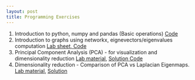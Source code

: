 ```yaml
---
layout: post
title: Programming Exercises
---
```


1. Introduction to python, numpy and pandas (Basic operations)  [Code](https://colab.research.google.com/drive/16ox0uKrTIH8nPzlRiW38VZBcKljgbRSm?usp=drive_link)
2. Introduction to graphs using networkx, eignevectors/eigenvalues computation <a href="./Graph Mining CSF426-Lab 2.pdf" target="_blank"> Lab sheet, </a> [Code](https://colab.research.google.com/drive/1RxYVackN06v3grIfimR-lynmg465cRBh?usp=drive_link)
3. Principal Component Analysis (PCA) - for visualization and dimensionality reduction [Lab material](https://drive.google.com/file/d/1vagy6Jtfcm30C9ZH1aA1dWDbSxCVW1Sp/view?usp=drive_link), [Solution Code](https://colab.research.google.com/drive/1DLgQOt6_f2B5YB7_nPwjNcipG3k4yEr3#scrollTo=qb-y1yrk8q3L)
4. Dimensionality reduction - Comparison of PCA vs Laplacian Eigenmaps. [Lab material](https://drive.google.com/file/d/1vagy6Jtfcm30C9ZH1aA1dWDbSxCVW1Sp/view?usp=drive_link), [Solution](https://drive.google.com/file/d/1XC1O1ZBp2pXvD8DvQ6UAAGdF7QnWB2TY/view?usp=drive_link)


<!--
4. Introduction to graphs using networkx, eignevectors/eigenvalues computation <a href="./l1.pdf" target="_blank"> Lab sheet, </a> [Code](https://colab.research.google.com/drive/1u0D63QsAp1eq8OdvhYxmzHLx8qGwq67b)
5. Graph laplacian and connected components <a href="./l2.pdf" target="_blank">Lab sheet</a>, [Code](https://colab.research.google.com/drive/1pt1MbCUynFPaXQ4HuzU45510BJB_F7_v)
6. Pagerank and teleportation <a href="./l3.pdf" target="_blank">Lab sheet</a>, [Code](https://colab.research.google.com/drive/1KIvKkA4m1yZXdV3szFI-mx2S2mc5mmGK)
7. Non-linear data generation <a href="./l4.pdf" target="_blank">Lab sheet</a>, [Code](https://colab.research.google.com/drive/1Xkx_Tgh4yhHuKc44U6p5oln7F80Cglh9)
8. Similarity graphs using k-NN <a href="./l5.pdf" target="_blank">Lab sheet</a>, [Code](https://colab.research.google.com/drive/1UQ1wC42IZrQbePI1Eg17LnYOAR751RYi)
9. Node class prediction using label spreading <a href="./l6.pdf" target="_blank">Lab sheet</a>, [Code](https://colab.research.google.com/drive/1XZZCmjVUX1rV00V9G6Yc9Ul9rXDFCT1Y)
10. Node class prediction using label propagation <a href="./l7.pdf" target="_blank">Lab sheet</a>, [Code](https://colab.research.google.com/drive/15n1PZslwjG7UwNHJa0r1uYOy-U4SFIPy)
11. Spectral vs Girvan Newman Clustering [Code](https://drive.google.com/file/d/1BDQAzGhpMiD-tmhYE0x2BJwuTxv5gnhq/view?usp=drive_link)
12. Feature learning with Laplacian Eigenmap [Code](https://colab.research.google.com/drive/1z8i7trlTlQp4YCLPfDeljtoEoj1vZANT)
13. Multi-relational graph encoder-decoder <a href="./l10.pdf" target="_blank">Lab sheet</a>, [Code](https://colab.research.google.com/drive/1ucLN3ba90ouIS6lY9KbVaiz6FaTP4QzM)
-->
